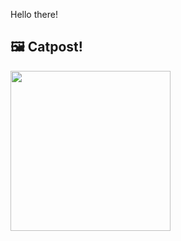 Hello there!



## 🖼️ Catpost!

<sub>
    <img src="https://cdn2.thecatapi.com/images/28r.jpg" height="256">
</sub>

